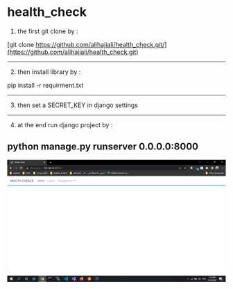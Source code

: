 # health_check

1) the first git clone by : 

[git clone https://github.com/alihajiali/health_check.git/](https://github.com/alihajiali/health_check.git)

----------------------------------------------------------------
2) then install library by :

pip install -r requirment.txt

----------------------------------------------------------------
3) then set a SECRET_KEY in django settings

----------------------------------------------------------------
4) at the end run django project by :

python manage.py runserver 0.0.0.0:8000
----------------------------------------------------------------


![alt text](https://github.com/alihajiali/health_check/blob/main/images/home.png)
